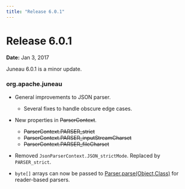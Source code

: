 ```yaml
---
title: "Release 6.0.1"
---
```


# Release 6.0.1

**Date:** Jan 3, 2017

Juneau 6.0.1 is a minor update.

### org.apache.juneau

- General improvements to JSON parser.
  - Several fixes to handle obscure edge cases.

- New properties in  ~~ParserContext~~.
  - ~~ParserContext.PARSER_strict~~
  - ~~ParserContext.PARSER_inputStreamCharset~~
  - ~~ParserContext.PARSER_fileCharset~~

- Removed `JsonParserContext.JSON_strictMode`. Replaced by `PARSER_strict`.

- `byte[]` arrays can now be passed to [Parser.parse(Object,Class)](API_DOCS/org/apache/juneau/parser/Parser.html#parse(Object,Class)) for reader-based parsers.